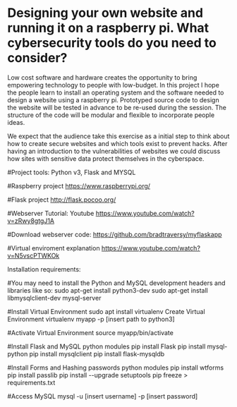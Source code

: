 # Designing your own website and running it on a raspberry pi. What cybersecurity tools do you need to consider?
Low cost software and hardware creates the opportunity to bring empowering technology to people with low-budget. In this project I hope the people  learn to install an operating system and the software needed to design a website using a raspberry pi. Prototyped source code to design the website will be tested in advance to be re-used during the session. The structure of the code will be modular and flexible to incorporate people ideas.

We expect that the audience take this exercise as a initial step to think about how to create secure websites and which tools exist to prevent hacks.  After having an introduction to the vulnerabilities of  websites we could discuss how sites with sensitive data protect themselves in the cyberspace.

#Project tools: Python v3, Flask and MYSQL


#Raspberry project
https://www.raspberrypi.org/

#Flask project
http://flask.pocoo.org/

#Webserver Tutorial: 
Youtube
https://www.youtube.com/watch?v=zRwy8gtgJ1A

#Download webserver code:
https://github.com/bradtraversy/myflaskapp

#Virtual enviroment explanation
https://www.youtube.com/watch?v=N5vscPTWKOk

Installation requirements:

#You may need to install the Python and MySQL development headers and libraries like so:
sudo apt-get install python3-dev 
sudo apt-get install  libmysqlclient-dev  mysql-server


#Install Virtual Environment
sudo apt install virtualenv
Create Virtual Environment
virtualenv   myapp  -p [insert path to python3]

#Activate Virtual Environment
source myapp/bin/activate

#Install Flask and MySQL python modules
pip install Flask
pip install mysql-python
pip install mysqlclient
pip install flask-mysqldb

#Install Forms and Hashing passwords python modules
pip install wtforms
pip install passlib
pip install --upgrade setuptools
pip freeze > requirements.txt


#Access MySQL
mysql -u [insert username] -p [insert password]







